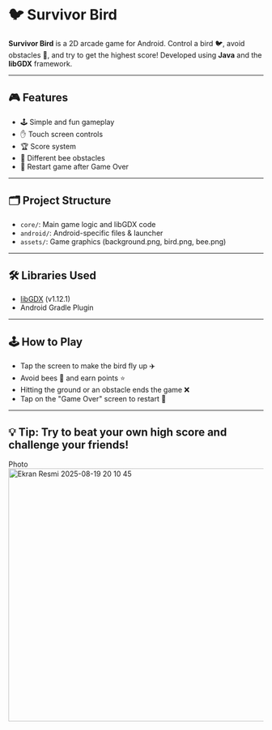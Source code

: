 # 🐦 Survivor Bird

**Survivor Bird** is a 2D arcade game for Android. Control a bird 🐦, avoid obstacles 🐝, and try to get the highest score! Developed using **Java** and the **libGDX** framework.  

---

## 🎮 Features
- 🕹️ Simple and fun gameplay  
- ✋ Touch screen controls  
- 🏆 Score system  
- 🐝 Different bee obstacles  
- 🔄 Restart game after Game Over  

---

## 🗂️ Project Structure
- `core/`: Main game logic and libGDX code  
- `android/`: Android-specific files & launcher  
- `assets/`: Game graphics (background.png, bird.png, bee.png)  

---

## 🛠️ Libraries Used
- [libGDX](https://libgdx.com/) (v1.12.1)  
- Android Gradle Plugin  

---

## 🕹️ How to Play
- Tap the screen to make the bird fly up ✈️  
- Avoid bees 🐝 and earn points ⭐  
- Hitting the ground or an obstacle ends the game ❌  
- Tap on the "Game Over" screen to restart 🔄  

---

💡 **Tip:** Try to beat your own high score and challenge your friends!
---
 Photo
 <img width="1175" height="499" alt="Ekran Resmi 2025-08-19 20 10 45" src="https://github.com/user-attachments/assets/37d74369-32fe-47e1-90bc-9d1b20157c7d" />

